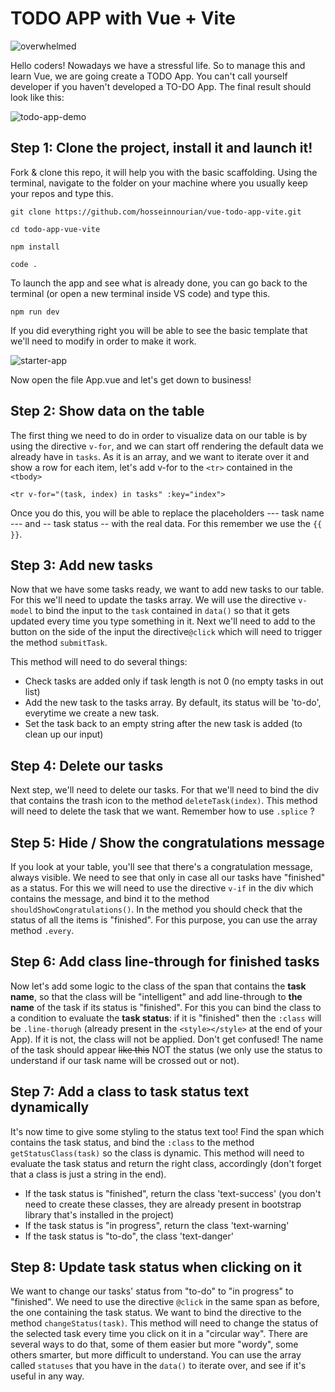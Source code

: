 # TODO APP with Vue + Vite

![overwhelmed](https://i.gifer.com/3M3.gif)

Hello coders! Nowadays we have a stressful life. So to manage this and learn Vue, we are going create a TODO App. You can't call yourself developer if you haven't developed a TO-DO App.
The final result should look like this:

![todo-app-demo](https://user-images.githubusercontent.com/84244900/234034451-1aee3f7c-0c29-446d-a429-ebb61269cbfa.gif)

## Step 1: Clone the project, install it and launch it!

Fork & clone this repo, it will help you with the basic scaffolding. Using the terminal, navigate to the folder on your machine where you usually keep your repos and type this.

```
git clone https://github.com/hosseinnourian/vue-todo-app-vite.git

cd todo-app-vue-vite

npm install

code .

```
To launch the app and see what is already done, you can go back to the terminal (or open a new terminal inside VS code) and type this.

```
npm run dev
```
If you did everything right you will be able to see the basic template that we'll need to modify in order to make it work.

![starter-app](https://user-images.githubusercontent.com/84244900/234041099-994c0c5d-146e-4c31-913a-8e373a06a9bd.png)

Now open the file App.vue and let's get down to business!

## Step 2: Show data on the table

The first thing we need to do in order to visualize data on our table is by using the directive `v-for`, and we can start off rendering the default data we already have in `tasks`.
As it is an array, and we want to iterate over it and show a row for each item, let's add v-for to the `<tr>` contained in the `<tbody>`
```
<tr v-for="(task, index) in tasks" :key="index">
```
Once you do this, you will be able to replace the placeholders --- task name --- and -- task status -- with the real data.
For this remember we use the `{{  }}`.

## Step 3: Add new tasks

Now that we have some tasks ready, we want to add new tasks to our table. For this we'll need to update the tasks array.
We will use the directive `v-model` to bind the input to the `task` contained in `data()` so that it gets updated every time you type something in it.
Next we'll need to add to the button on the side of the input the directive`@click` which will need to trigger the method `submitTask`.

This method will need to do several things:
- Check tasks are added only if task length is not 0 (no empty tasks in out list)
- Add the new task to the tasks array. By default, its status will be 'to-do', everytime we create a new task.
- Set the task back to an empty string after the new task is added (to clean up our input)

## Step 4: Delete our tasks
Next step, we'll need to delete our tasks. For that we'll need to bind the div that contains the trash icon to the method `deleteTask(index)`.
This method will need to delete the task that we want. Remember how to use `.splice` ?

## Step 5: Hide / Show the congratulations message
If you look at your table, you'll see that there's a congratulation message, always visible. We need to see that only in case all our tasks have "finished" as a status.
For this we will need to use the directive `v-if` in the div which contains the message, and bind it to the method `shouldShowCongratulations()`.
In the method you should check that the status of all the items is "finished". For this purpose, you can use the array method `.every`.

## Step 6: Add class line-through for finished tasks
Now let's add some logic to the class of the span that contains the **task name**, so that the class will be "intelligent" and add line-through to **the name** of the task if its status is "finished".
For this you can bind the class to a condition to evaluate the **task status**: if it is "finished" then the `:class` will be `.line-thorugh` (already present in the `<style></style>` at the end of your App).
If it is not, the class will not be applied. Don't get confused! The name of the task should appear ~~like this~~ NOT the status (we only use the status to understand if our task name will be crossed out or not).

## Step 7: Add a class to task status text dynamically
It's now time to give some styling to the status text too! Find the span which contains the task status, and bind the `:class` to the method `getStatusClass(task)` so the class is dynamic.
This method will need to evaluate the task status and return the right class, accordingly (don't forget that a class is just a string in the end).

- If the task status is "finished", return the class 'text-success' (you don't need to create these classes, they are already present in bootstrap library that's installed in the project)
- If the task status is "in progress", return the class 'text-warning'
- If the task status is "to-do", the class 'text-danger'

## Step 8: Update task status when clicking on it
We want to change our tasks' status from "to-do" to "in progress" to "finished".
We need to use the directive `@click` in the same span as before, the one containing the task status. We want to bind the directive to the method `changeStatus(task)`.
This method will need to change the status of the selected task every time you click on it in a "circular way". There are several ways to do that, some of them easier but more "wordy",
some others smarter, but more difficult to understand. You can use the array called `statuses` that you have in the `data()` to iterate over, and see if it's useful in any way.

